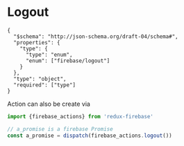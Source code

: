 # Logout

```
{
  "$schema": "http://json-schema.org/draft-04/schema#",
  "properties": {
    "type": {
      "type": "enum",
      "enum": ["firebase/logout"]
    }
  },
  "type": "object",
  "required": ["type"]
}
```

Action can also be create via

```js
import {firebase_actions} from 'redux-firebase'

// a_promise is a firebase Promise
const a_promise = dispatch(firebase_actions.logout())
```



